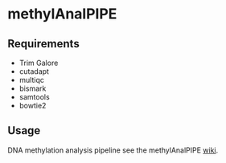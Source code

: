 # methylAnalPIPE

## Requirements

* Trim Galore
* cutadapt
* multiqc
* bismark
* samtools
* bowtie2

## Usage

DNA methylation analysis pipeline see the methylAnalPIPE [wiki](https://github.com/zywu2002/methylAnalPIPE/wiki).
